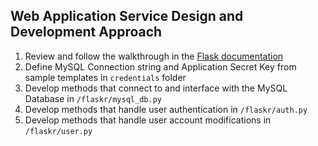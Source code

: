 ## Web Application Service Design and Development Approach
1. Review and follow the walkthrough in the [Flask documentation](https://flask.palletsprojects.com/en/stable/tutorial/layout/)
2. Define MySQL Connection string and Application Secret Key from sample templates in `credentials` folder
3. Develop methods that connect to and interface with the MySQL Database in `/flaskr/mysql_db.py`
4. Develop methods that handle user authentication in `/flaskr/auth.py`
5. Develop methods that handle user account modifications in `/flaskr/user.py`